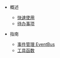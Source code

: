 * 概述

    * [快速使用](quickstart.md)
    * [待办事项](todolist.md)

* 指南

    * [事件管理 EventBus](EventBus.md)
    * [工具函数](utils.md)
